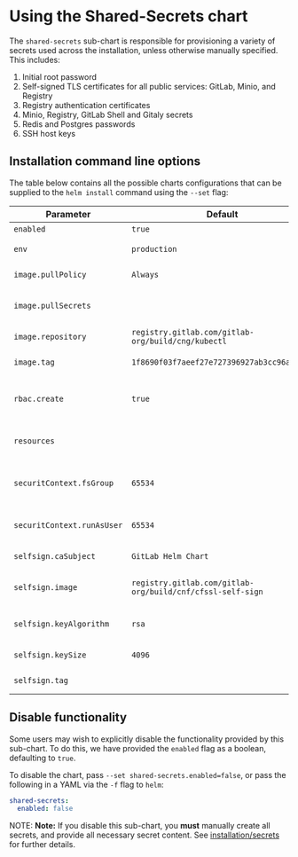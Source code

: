# Using the Shared-Secrets chart

The `shared-secrets` sub-chart is responsible for provisioning a variety of secrets
used across the installation, unless otherwise manually specified. This includes:

1. Initial root password
1. Self-signed TLS certificates for all public services: GitLab, Minio, and Registry
1. Registry authentication certificates
1. Minio, Registry, GitLab Shell and Gitaly secrets
1. Redis and Postgres passwords
1. SSH host keys

## Installation command line options

The table below contains all the possible charts configurations that can be supplied
to the `helm install` command using the `--set` flag:

| Parameter                  | Default             | Description                         | 
| -------------------------- | ------------------- | ----------------------------------- | 
| `enabled`                  | `true`              | [See Below](#disable-functionality) | 
| `env`                      | `production`        | Rails environment                   | 
| `image.pullPolicy`         | `Always`            | Gitaly image pull policy            | 
| `image.pullSecrets`        |                     | Secrets for the image repository    | 
| `image.repository`         | `registry.gitlab.com/gitlab-org/build/cng/kubectl` | Gitaly image repository | 
| `image.tag`                | `1f8690f03f7aeef27e727396927ab3cc96ac89e7` | Gitaly image tag | 
| `rbac.create`              | `true`              | Create RBAC roles and bindings      | 
| `resources`                |                     | resource requests, limits           | 
| `securitContext.fsGroup`   | `65534`             | User ID to mount filesystems as     | 
| `securitContext.runAsUser` | `65534`             | User ID to run the container as     | 
| `selfsign.caSubject`       | `GitLab Helm Chart` | selfsign CA Subject                 | 
| `selfsign.image`           | `registry.gitlab.com/gitlab-org/build/cnf/cfssl-self-sign` | selfsign image repository | 
| `selfsign.keyAlgorithm`    | `rsa`               | selfsign cert key algorithm         | 
| `selfsign.keySize`         | `4096`              | selfsign cert key size              | 
| `selfsign.tag`             |                     | selfsign image tag                  | 

## Disable functionality

Some users may wish to explicitly disable the functionality provided by this sub-chart.
To do this, we have provided the `enabled` flag as a boolean, defaulting to `true`.

To disable the chart, pass `--set shared-secrets.enabled=false`, or pass the following
in a YAML via the `-f` flag to `helm`:

```YAML
shared-secrets:
  enabled: false
```

NOTE: **Note:** If you disable this sub-chart, you **must** manually create all secrets,
  and provide all necessary secret content. See [installation/secrets](../../installation/secrets.md#manual-secret-creation-optional)
  for further details.
